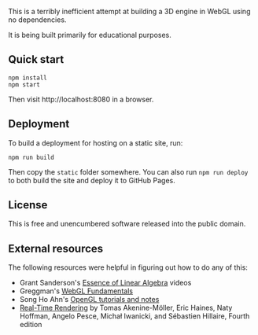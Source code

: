 This is a terribly inefficient attempt at building a 3D engine in WebGL
using no dependencies.

It is being built primarily for educational purposes.

## Quick start

```
npm install
npm start
```

Then visit http://localhost:8080 in a browser.

## Deployment

To build a deployment for hosting on a static site, run:

```
npm run build
```

Then copy the `static` folder somewhere. You can also run
`npm run deploy` to both build the site and deploy it to GitHub Pages.

## License

This is free and unencumbered software released into the public domain.

## External resources

The following resources were helpful in figuring out how to do
any of this:

* Grant Sanderson's [Essence of Linear Algebra](http://www.3blue1brown.com/essence-of-linear-algebra-page/) videos
* Greggman's [WebGL Fundamentals](https://webglfundamentals.org/)
* Song Ho Ahn's [OpenGL tutorials and notes](http://www.songho.ca/opengl/index.html)
* [Real-Time Rendering](http://www.realtimerendering.com/) by Tomas Akenine-Möller, Eric Haines, Naty Hoffman, Angelo Pesce, Michał Iwanicki, and Sébastien Hillaire, Fourth edition
